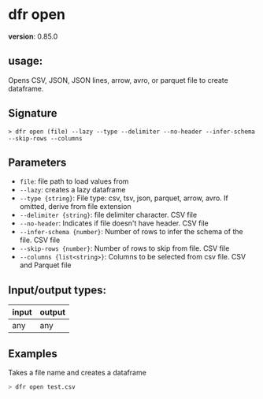# dfr open

**version**: 0.85.0

## **usage**:

Opens CSV, JSON, JSON lines, arrow, avro, or parquet file to create dataframe.

## Signature

`> dfr open (file) --lazy --type --delimiter --no-header --infer-schema --skip-rows --columns`

## Parameters

- `file`: file path to load values from
- `--lazy`: creates a lazy dataframe
- `--type {string}`: File type: csv, tsv, json, parquet, arrow, avro. If omitted, derive from file extension
- `--delimiter {string}`: file delimiter character. CSV file
- `--no-header`: Indicates if file doesn't have header. CSV file
- `--infer-schema {number}`: Number of rows to infer the schema of the file. CSV file
- `--skip-rows {number}`: Number of rows to skip from file. CSV file
- `--columns {list<string>}`: Columns to be selected from csv file. CSV and Parquet file

## Input/output types:

| input | output |
| ----- | ------ |
| any   | any    |

## Examples

Takes a file name and creates a dataframe

```bash
> dfr open test.csv
```
